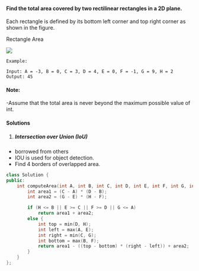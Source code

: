 #### Find the total area covered by two rectilinear rectangles in a 2D plane.

Each rectangle is defined by its bottom left corner and top right corner as shown in the figure.

Rectangle Area

![](https://assets.leetcode.com/uploads/2018/10/22/rectangle_area.png)

```
Example:

Input: A = -3, B = 0, C = 3, D = 4, E = 0, F = -1, G = 9, H = 2
Output: 45
```

#### Note:

-Assume that the total area is never beyond the maximum possible value of int.

#### Solutions

1. ##### Intersection over Union (IoU)

- borrowed from others
- IOU is used for object detection.
- Find 4 borders of overlapped area.

```c++
class Solution {
public:
    int computeArea(int A, int B, int C, int D, int E, int F, int G, int H) {
        int area1 = (C - A) * (D - B);
        int area2 = (G - E) * (H - F);

        if (H <= B || E >= C || F >= D || G <= A)
            return area1 + area2;
        else {
            int top = min(D, H);
            int left = max(A, E);
            int right = min(C, G);
            int bottom = max(B, F);
            return area1 - ((top - bottom) * (right - left)) + area2;
        }
    }
};
```